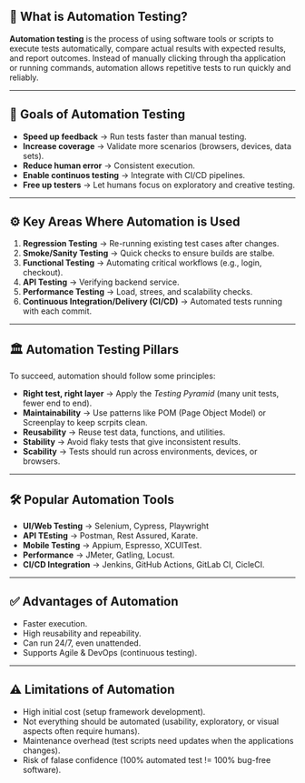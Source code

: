 ## 🤖 What is Automation Testing?
**Automation testing** is the process of using software tools or scripts to execute tests automatically, compare actual results with expected results, and report outcomes.
Instead of manually clicking through tha application or running commands, automation allows repetitive tests to run quickly and reliably.

---

## 🎯 Goals of Automation Testing
- **Speed up feedback** -> Run tests faster than manual testing.
- **Increase coverage** -> Validate more scenarios (browsers, devices, data sets).
- **Reduce human error** -> Consistent execution.
- **Enable continuos testing** -> Integrate with CI/CD pipelines.
- **Free up testers** -> Let humans focus on exploratory and creative testing.
 
 ---
 
## ⚙️ Key Areas Where Automation is Used
1. **Regression Testing** -> Re-running existing test cases after changes.
2. **Smoke/Sanity Testing** -> Quick checks to ensure builds are stalbe.
3. **Functional Testing** -> Automating critical workflows (e.g., login, checkout).
4. **API Testing** -> Verifying backend service.
5. **Performance Testing** -> Load, strees, and scalability checks.
6. **Continuous Integration/Delivery (CI/CD)** -> Automated tests running with each commit.

---

## 🏛️ Automation Testing Pillars
To succeed, automation should follow some principles:
- **Right test, right layer** -> Apply the *Testing Pyramid* (many unit tests, fewer end to end).
- **Maintainability** -> Use patterns like POM (Page Object Model) or Screenplay to keep scrpits clean.
- **Reusability** -> Reuse test data, functions, and utilities.
- **Stability** -> Avoid flaky tests that give inconsistent results.
- **Scability** -> Tests should run across environments, devices, or browsers.

---

## 🛠️ Popular Automation Tools
- **UI/Web Testing** -> Selenium, Cypress, Playwright
- **API TEsting** -> Postman, Rest Assured, Karate.
- **Mobile Testing** -> Appium, Espresso, XCUITest.
- **Performance** -> JMeter, Gatling, Locust.
- **CI/CD Integration** -> Jenkins, GitHub Actions, GitLab CI, CicleCI.

---

## ✅ Advantages of Automation
- Faster execution.
- High reusability and repeability.
- Can run 24/7, even unattended.
- Supports Agile & DevOps (continuous testing).

---

## ⚠️ Limitations of Automation
- High initial cost (setup framework development).
- Not everything should be automated (usability, exploratory, or visual aspects often require humans).
- Maintenance overhead (test scripts need updates when the applications changes).
- Risk of falase confidence (100% automated test != 100% bug-free software).


